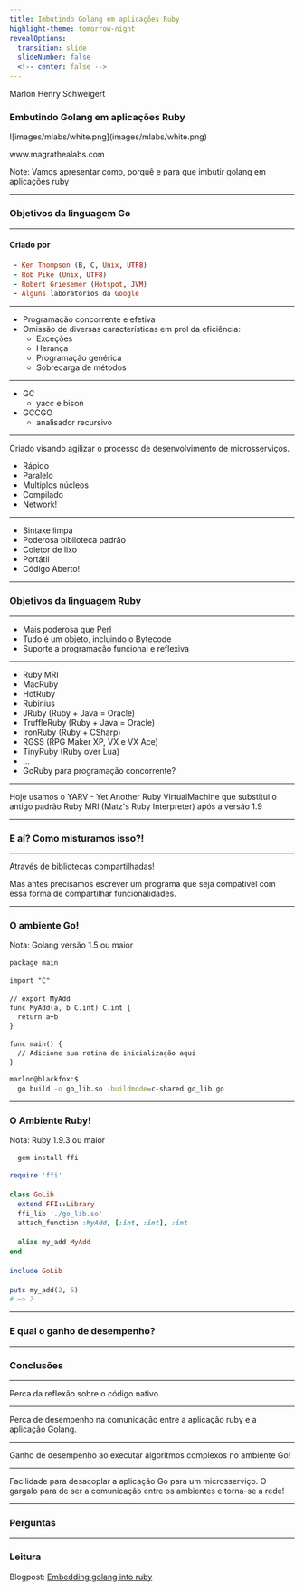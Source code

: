 ```yaml
---
title: Imbutindo Golang em aplicações Ruby
highlight-theme: tomorrow-night
revealOptions:
  transition: slide
  slideNumber: false
  <!-- center: false -->
---
```


<!-- .slide: data-background-image="images/background.jpg" data-background-size="cover"; style="height: 100%" -->

Marlon Henry Schweigert
### Embutindo **Golang** em aplicações **Ruby**

<!-- .element: class="cover-title" -->

<div class="cover-bottom-logo">
  ![images/mlabs/white.png](images/mlabs/white.png)
  <p>www.magrathealabs.com</p>
</div>

Note: Vamos apresentar como, porquê e para que imbutir golang em aplicações ruby

---

<!-- .slide: data-background-image="images/golang.png" data-background-size="cover"; style="height: 100%" -->

### Objetivos da **linguagem Go**

----


<!-- .slide: data-background-image="images/creators.png" data-background-size="cover"; style="height: 100%" -->

#### Criado por

```ruby
 - Ken Thompson (B, C, Unix, UTF8)
 - Rob Pike (Unix, UTF8)
 - Robert Griesemer (Hotspot, JVM)
 - Alguns laboratórios da Google
```
----

 - Programação concorrente e efetiva
 - Omissão de diversas características em prol da eficiência:
   - Exceções
   - Herança
   - Programação genérica
   - Sobrecarga de métodos

----

 - GC
   - yacc e bison
 - GCCGO
   - analisador recursivo

----

Criado visando agilizar o processo de desenvolvimento de microsserviços.

 - Rápido
 - Paralelo
 - Multiplos núcleos
 - Compilado
 - Network!

----

 - Sintaxe limpa
 - Poderosa biblioteca padrão
 - Coletor de lixo
 - Portátil
 - Código Aberto!

---

<!-- .slide: data-background-image="images/ruby.jpg" data-background-size="cover"; style="height: 100%" -->

### Objetivos da linguagem **Ruby**

----

 - Mais poderosa que Perl
 - Tudo é um objeto, incluindo o Bytecode
 - Suporte a programação funcional e reflexiva

----

 - Ruby MRI
 - MacRuby
 - HotRuby
 - Rubinius
 - JRuby (Ruby + Java = Oracle)
 - TruffleRuby (Ruby + Java = Oracle)
 - IronRuby (Ruby + CSharp)
 - RGSS (RPG Maker XP, VX e VX Ace)
 - TinyRuby (Ruby over Lua)
 - ...
 - GoRuby para programação concorrente?

----

 Hoje usamos o YARV - Yet Another Ruby VirtualMachine que substitui o antigo padrão Ruby MRI (Matz's Ruby Interpreter) após a versão 1.9

---

### E aí? Como misturamos isso?!

----

Através de bibliotecas compartilhadas!

Mas antes precisamos escrever um programa que seja compatível com essa forma de compartilhar funcionalidades.

---

### O ambiente **Go**!

Nota: Golang versão 1.5 ou maior

```golang
package main

import "C"

// export MyAdd
func MyAdd(a, b C.int) C.int {
  return a+b
}

func main() {
  // Adicione sua rotina de inicialização aqui
}
```

```sh
marlon@blackfox:$
  go build -o go_lib.so -buildmode=c-shared go_lib.go
```
---

### O Ambiente **Ruby**!

Nota: Ruby 1.9.3 ou maior

```sh
  gem install ffi
```

```ruby
require 'ffi'

class GoLib
  extend FFI::Library
  ffi_lib './go_lib.so'
  attach_function :MyAdd, [:int, :int], :int

  alias my_add MyAdd
end

include GoLib

puts my_add(2, 5)
# => 7
```

---

### E qual o ganho de **desempenho**?

---

### Conclusões

----

Perca da reflexão sobre o código nativo.

----

Perca de desempenho na comunicação entre a aplicação ruby e a aplicação Golang.

----

Ganho de desempenho ao executar algoritmos complexos no ambiente Go!

----

Facilidade para desacoplar a aplicação Go para um microsserviço.
O gargalo para de ser a comunicação entre os ambientes e torna-se a rede!

---

### Perguntas

---

### Leitura

Blogpost: [Embedding golang into ruby](https://blog.magrathealabs.com/embedding-golang-into-a-ruby-application-7c2bf63e93cf)
